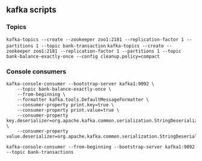 ## kafka scripts

### Topics
`kafka-topics --create --zookeeper zoo1:2181 --replication-factor 1 --partitions 1 --topic bank-transaction`
`kafka-topics --create --zookeeper zoo1:2181 --replication-factor 1 --partitions 1 --topic bank-balance-exactly-once --config cleanup.policy=compact`

### Console consumers
```
kafka-console-consumer --bootstrap-server kafka1:9092 \
    --topic bank-balance-exactly-once \
    --from-beginning \
    --formatter kafka.tools.DefaultMessageFormatter \
    --consumer-property print.key=true \
    --consumer-property print.value=true \
    --consumer-property key.deserializer=org.apache.kafka.common.serialization.StringDeserializer \
    --consumer-property value.deserializer=org.apache.kafka.common.serialization.StringDeserializer
```
```
kafka-console-consumer --from-beginning --bootstrap-server kafka1:9092 --topic bank-transactions
```
